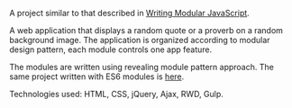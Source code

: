 A project similar to that described in [Writing Modular JavaScript](https://medium.com/@jrschwane/writing-modular-javascript-pt-1-b42a3bd23685).

A web application that displays a random quote or a proverb on a random background image. The application is organized according to modular design pattern, each module controls one app feature. 

The modules are written using revealing module pattern approach. The same project written with ES6 modules is [here](https://github.com/eremina-official/quote-api-es6modules).

Technologies used:
HTML, CSS, jQuery, Ajax, RWD, Gulp.